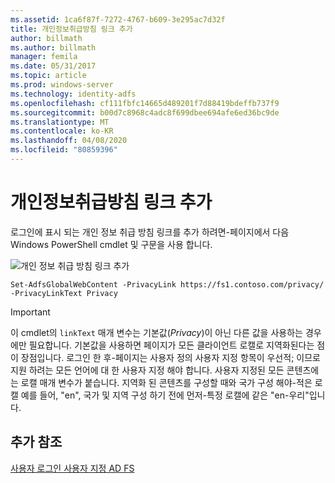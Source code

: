 ```yaml
---
ms.assetid: 1ca6f87f-7272-4767-b609-3e295ac7d32f
title: 개인정보취급방침 링크 추가
author: billmath
ms.author: billmath
manager: femila
ms.date: 05/31/2017
ms.topic: article
ms.prod: windows-server
ms.technology: identity-adfs
ms.openlocfilehash: cf111fbfc14665d489201f7d88419bdeffb737f9
ms.sourcegitcommit: b00d7c8968c4adc8f699dbee694afe6ed36bc9de
ms.translationtype: MT
ms.contentlocale: ko-KR
ms.lasthandoff: 04/08/2020
ms.locfileid: "80859396"
---
```

# <a name="add-privacy-link"></a>개인정보취급방침 링크 추가 


로그인에 표시 되는 개인 정보 취급 방침 링크를 추가 하려면\-페이지에서 다음 Windows PowerShell cmdlet 및 구문을 사용 합니다.  

![개인 정보 취급 방침 링크 추가](media/AD-FS-user-sign-in-customization/ADFS_Blue_Custom2.png) 
  
 
`Set-AdfsGlobalWebContent -PrivacyLink https://fs1.contoso.com/privacy/ -PrivacyLinkText Privacy`  
 
  
> [!IMPORTANT]  
> 이 cmdlet의 `linkText` 매개 변수는 기본값(*Privacy*)이 아닌 다른 값을 사용하는 경우에만 필요합니다. 기본값을 사용하면 페이지가 모든 클라이언트 로캘로 지역화된다는 점이 장점입니다. 로그인 한 후\-페이지는 사용자 정의 사용자 지정 항목이 우선적; 이므로 지원 하려는 모든 언어에 대 한 사용자 지정 해야 합니다. 사용자 지정된 모든 콘텐츠에는 로캘 매개 변수가 붙습니다. 지역화 된 콘텐츠를 구성할 때와 국가 구성 해야\-적은 로캘 예를 들어, "en", 국가 및 지역 구성 하기 전에 먼저\-특정 로캘에 같은 "en\-우리"입니다.  

## <a name="additional-references"></a>추가 참조 
[사용자 로그인 사용자 지정 AD FS](AD-FS-user-sign-in-customization.md)  
